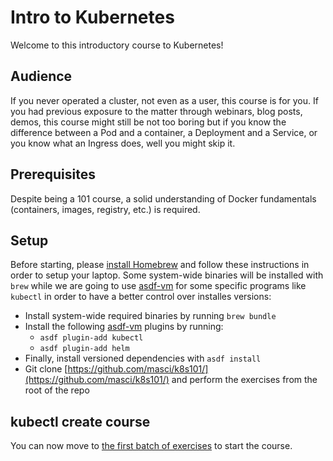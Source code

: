 # Intro to Kubernetes

Welcome to this introductory course to Kubernetes!

## Audience

If you never operated a cluster, not even as a user, this course is for you. If you had previous
exposure to the matter through webinars, blog posts, demos, this course might still be not too
boring but if you know the difference between a Pod and a container, a Deployment and a Service,
or you know what an Ingress does, well you might skip it.

## Prerequisites

Despite being a 101 course, a solid understanding of Docker fundamentals (containers, images,
registry, etc.) is required.

## Setup

Before starting, please [install Homebrew](https://brew.sh/) and follow these instructions in
order to setup your laptop. Some system-wide binaries will be installed with `brew` while we
are going to use [asdf-vm](https://asdf-vm.com/) for some specific programs like `kubectl` in
order to have a better control over installes versions:

* Install system-wide required binaries by running `brew bundle`
* Install the following [asdf-vm](https://asdf-vm.com/) plugins by running:
    * `asdf plugin-add kubectl`
    * `asdf plugin-add helm`
* Finally, install versioned dependencies with `asdf install`
* Git clone [https://github.com/masci/k8s101/](https://github.com/masci/k8s101/) and perform the exercises from the root of the repo

## kubectl create course

You can now move to [the first batch of exercises](10-explore.md) to start the course.
